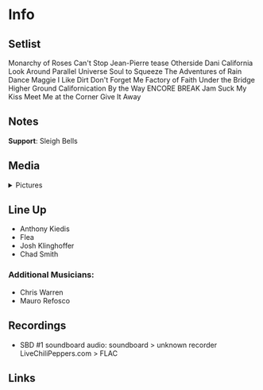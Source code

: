 # Info

## Setlist

Monarchy of Roses
Can't Stop
Jean-Pierre tease
Otherside
Dani California
Look Around
Parallel Universe
Soul to Squeeze
The Adventures of Rain Dance Maggie
I Like Dirt
Don't Forget Me
Factory of Faith
Under the Bridge
Higher Ground
Californication
By the Way
ENCORE BREAK
Jam
Suck My Kiss
Meet Me at the Corner
Give It Away

## Notes

**Support**: Sleigh Bells

## Media 

<details>
  <summary>Pictures</summary>
  <!--<img alt="Setlist" title="Setlist" src="_.jpg" height="200" />
  <img alt="Flyer" title="Flyer" src="_.jpg" height="200" />-->
</details>

## Line Up

* Anthony Kiedis
* Flea
* Josh Klinghoffer
* Chad Smith

### Additional Musicians:

* Chris Warren  
* Mauro Refosco

## Recordings

* SBD #1 soundboard audio: soundboard > unknown recorder LiveChiliPeppers.com > FLAC

## Links